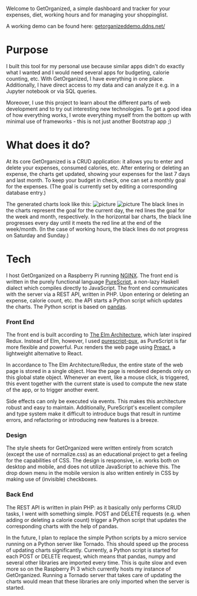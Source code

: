 Welcome to GetOrganized, a simple dashboard and tracker for your expenses, diet, working hours and for managing your shoppinglist.

A working demo can be found here: [getorganizeddemo.ddns.net/](http://getorganizeddemo.ddns.net/)

# Purpose

I built this tool for my personal use because similar apps didn't do exactly what I wanted and I would need several apps for budgeting, calorie counting, etc. With GetOrganized, I have everything in one place. Additionally, I have direct access to my data and can analyze it e.g. in a Jupyter notebook or via SQL queries.

Moreover, I use this project to learn about the different parts of web development and to try out interesting new technologies. To get a good idea of how everything works, I wrote everything myself from the bottom up with minimal use of frameworks - this is not just another Bootstrap app ;)

# What does it do?

At its core GetOrganized is a CRUD application: it allows you to enter and delete your expenses, consumed calories, etc. After entering or deleting an expense, the charts get updated, showing your expenses for the last 7 days and last month. To keep your budget in check, one can set a monthly goal for the expenses. (The goal is currently set by editing a corresponding database entry.)

The generated charts look like this:
![picture](http://getorganizeddemo.ddns.net/generated/spendings/chart_7days.png)
![picture](http://getorganizeddemo.ddns.net/generated/spendings/chart_progress.png)
The black lines in the charts represent the goal for the current day, the red lines the goal for the week and month, respectively. In the horizontal bar charts, the black line progresses every day until it meets the red line at the end of the week/month. (In the case of working hours, the black lines do not progress on Saturday and Sunday.)

# Tech

I host GetOrganized on a Raspberry Pi running [NGINX](https://www.nginx.com/). The front end is written in the purely functional language [PureScript](https://www.purescript.org/), a non-lazy Haskell dialect which compiles directly to JavaScript. The front end communicates with the server via a REST API, written in PHP. Upon entering or deleting an expense, calorie count, etc. the API starts a Python script which updates the charts. The Python script is based on [pandas](https://pandas.pydata.org/).

### Front End

The front end is built according to [The Elm Architecture](https://guide.elm-lang.org/architecture/), which later inspired Redux. Instead of Elm, however, I used [purescript-pux](https://github.com/alexmingoia/purescript-pux), as PureScript is far more flexible and powerful. Pux renders the web page using [Preact](https://preactjs.com/), a lightweight alternative to React.

In accordance to The Elm Architecture/Redux, the entire state of the web page is stored in a single object. How the page is rendered depends only on this global state object. Whenever an event, like a mouse click, is triggered, this event together with the current state is used to compute the new state of the app, or to trigger another event.

Side effects can only be executed via events. This makes this architecture robust and easy to maintain. Additionally, PureScript's excellent compiler and type system make it difficult to introduce bugs that result in runtime errors, and refactoring or introducing new features is a breeze.

### Design

The style sheets for GetOrganized were written entirely from scratch (except the use of normalize.css) as an educational project to get a feeling for the capabilities of CSS. The design is responsive, i.e. works both on desktop and mobile, and does not utilize JavaScript to achieve this. The drop down menu in the mobile version is also written entirely in CSS by making use of (invisible) checkboxes.

### Back End

The REST API is written in plain PHP: as it basically only performs CRUD tasks, I went with something simple. POST and DELETE requests (e.g. when adding or deleting a calorie count) trigger a Python script that updates the corresponding charts with the help of pandas.

In the future, I plan to replace the simple Python scripts by a micro service running on a Python server like Tornado. This should speed up the process of updating charts significantly. Currently, a Python script is started for each POST or DELETE request, which means that pandas, numpy and several other libraries are imported every time. This is quite slow and even more so on the Raspberry Pi 3 which currently hosts my instance of GetOrganized. Running a Tornado server that takes care of updating the charts would mean that these libraries are only imported when the server is started.

